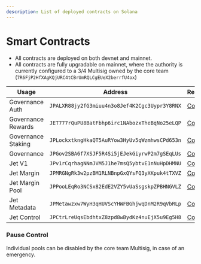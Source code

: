 ```yaml
---
description: List of deployed contracts on Solana
---
```


# Smart Contracts

* All contracts are deployed on both devnet and mainnet.
* All contracts are fully upgradable on mainnet, where the authority is currently configured to a 3/4 Multisig owned by the core team (`7R6FjP2HfXAgKQjURC4tCBrUmRQLCgEUeX2berrfU4ox`)

| Usage              | Address                                       | Repository                                                                                          |
| ------------------ | --------------------------------------------- | --------------------------------------------------------------------------------------------------- |
| Governance Auth    | `JPALXR88jy2fG3miuu4n3o8Jef4K2Cgc3Uypr3Y8RNX` | [Code](https://github.com/jet-lab/jet-governance/tree/master/programs/auth)                         |
| Governance Rewards | `JET777rQuPU8BatFbhp6irc1NAbozxTheBqNo25eLQP` | [Code](https://github.com/jet-lab/jet-governance/tree/master/programs/rewards)                      |
| Governance Staking | `JPLockxtkngHkaQT5AuRYow3HyUv5qWzmhwsCPd653n` | [Code](https://github.com/jet-lab/jet-governance/tree/master/programs/staking)                      |
| Governance         | `JPGov2SBA6f7XSJF5R4Si5jEJekGiyrwP2m7gSEqLUs` | [Code](https://github.com/jet-lab/solana-program-library/tree/temp-fix-spl-deps/governance/program) |
| Jet V1             | `JPv1rCqrhagNNmJVM5J1he7msQ5ybtvE1nNuHpDHMNU` | [Code](https://github.com/jet-lab/jet-v1/tree/master/programs/jet)                                  |
| Jet Margin         | `JPMRGNgRk3w2pzBM1RLNBnpGxQYsFQ3yXKpuk4tTXVZ` | [Code](https://github.com/jet-lab/jet-v2/tree/mainnet/programs/margin)                              |
| Jet Margin Pool    | `JPPooLEqRo3NCSx82EdE2VZY5vUaSsgskpZPBHNGVLZ` | [Code](https://github.com/jet-lab/jet-v2/tree/mainnet/programs/margin-pool)                         |
| Jet Metadata       | `JPMetawzxw7WyH3qHUVScYHWFBGhjwqDnM2R9qVbRLp` | [Code](https://github.com/jet-lab/jet-v2/tree/mainnet/programs/metadata)                            |
| Jet Control        | `JPCtrLreUqsEbdhtxZ8zpd8wBydKz4nuEjX5u9Eg5H8` | [Code](https://github.com/jet-lab/jet-v2/tree/mainnet/programs/control)                             |



### Pause Control&#x20;

Individual pools can be disabled by the core team Multisig, in case of an emergency.





